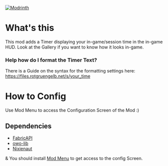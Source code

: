 [![Modrinth](https://raw.githubusercontent.com/Prospector/badges/master/modrinth-badge-72h-padded.png)](https://modrinth.com/mod/your_time)

# What's this
This mod adds a Timer displaying your in-game/session time in the in-game HUD. Look at the Gallery if you want to know how it looks in-game.

### Help how do I format the Timer Text?
There is a Guide on the syntax for the formatting settings here: [https://files.rotgruengelb.net/s/your_time
](https://files.rotgruengelb.net/s/your_time
)
# How to Config
Use Mod Menu to access the Configuration Screen of the Mod :)

## Dependencies
- [FabricAPI](https://modrinth.com/mod/fabric-api)
- [owo-lib](https://modrinth.com/mod/owo-lib)
- [Nixienaut](https://modrinth.com/mod/Nixienaut)

& You should install [Mod Menu](https://modrinth.com/mod/modmenu) to get access to the config Screen.
